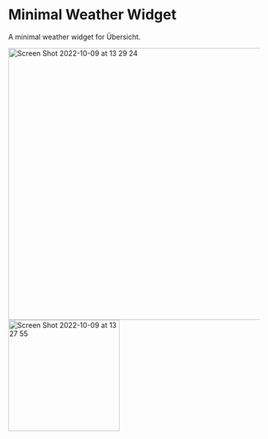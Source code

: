# Minimal Weather Widget
A minimal weather widget for Übersicht.

<img width="545" alt="Screen Shot 2022-10-09 at 13 29 24" src="https://user-images.githubusercontent.com/44929238/194770943-9ef019c8-4d20-45d6-8145-cb9398f7b3a7.png">

<img width="223" alt="Screen Shot 2022-10-09 at 13 27 55" src="https://user-images.githubusercontent.com/44929238/194770874-df58521f-d459-4816-abec-097ff4cbd7bc.png">

